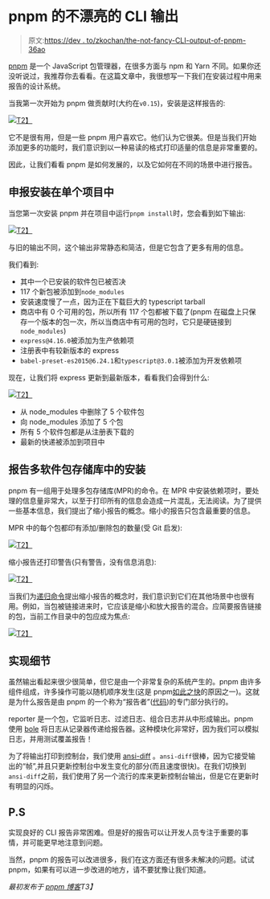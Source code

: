 # pnpm 的不漂亮的 CLI 输出

> 原文:[https://dev . to/zkochan/the-not-fancy-CLI-output-of-pnpm-36ao](https://dev.to/zkochan/the-not-fancy-cli-output-of-pnpm-36ao)

[pnpm](https://github.com/pnpm/pnpm) 是一个 JavaScript 包管理器，在很多方面与 npm 和 Yarn 不同。如果你还没听说过，我推荐你去看看。在这篇文章中，我很想写一下我们在安装过程中用来报告的设计系统。

当我第一次开始为 pnpm 做贡献时(大约在`v0.15`)，安装是这样报告的:

[![](../Images/9bf6d09db0c1c63eddf4f743ed3cf31b.png)T2】](https://res.cloudinary.com/practicaldev/image/fetch/s--0-WOVKg2--/c_limit%2Cf_auto%2Cfl_progressive%2Cq_66%2Cw_880/https://raw.githubusercontent.com/pnpm/pnpm/v0.15.0/docs/images/screencast.gif)

它不是很有用，但是一些 pnpm 用户喜欢它。他们认为它很美。但是当我们开始添加更多的功能时，我们意识到以一种易读的格式打印适量的信息是非常重要的。

因此，让我们看看 pnpm 是如何发展的，以及它如何在不同的场景中进行报告。

## 申报安装在单个项目中

当您第一次安装 pnpm 并在项目中运行`pnpm install`时，您会看到如下输出:

[![](../Images/9ac17ca1166f39c7a64008d7d1ca0a75.png)T2】](https://res.cloudinary.com/practicaldev/image/fetch/s--gLoK765H--/c_limit%2Cf_auto%2Cfl_progressive%2Cq_auto%2Cw_880/https://i.imgur.com/JccLTtM.png)

与旧的输出不同，这个输出非常静态和简洁，但是它包含了更多有用的信息。

我们看到:

*   其中一个已安装的软件包已被否决
*   117 个新包被添加到`node_modules`
*   安装速度慢了一点，因为正在下载巨大的 typescript tarball
*   商店中有 0 个可用的包，所以所有 117 个包都被下载了(pnpm 在磁盘上只保存一个版本的包一次，所以当商店中有可用的包时，它只是硬链接到`node_modules`)
*   `express@4.16.0`被添加为生产依赖项
*   注册表中有较新版本的 express
*   `babel-preset-es2015@6.24.1`和`typescript@3.0.1`被添加为开发依赖项

现在，让我们将 express 更新到最新版本，看看我们会得到什么:

[![](../Images/9874297346dd6b45a2b4a72f63cae5ac.png)T2】](https://res.cloudinary.com/practicaldev/image/fetch/s--t_CEjgIM--/c_limit%2Cf_auto%2Cfl_progressive%2Cq_auto%2Cw_880/https://i.imgur.com/VemTmr6.png)

*   从 node_modules 中删除了 5 个软件包
*   向 node_modules 添加了 5 个包
*   所有 5 个软件包都是从注册表下载的
*   最新的快递被添加到项目中

## 报告多软件包存储库中的安装

pnpm 有一组用于处理多包存储库(MPR)的命令。在 MPR 中安装依赖项时，要处理的信息量非常大，以至于打印所有的信息会造成一片混乱，无法阅读。为了提供一些基本信息，我们提出了缩小报告的概念。缩小的报告只包含最重要的信息。

MPR 中的每个包都印有添加/删除包的数量(受 Git 启发):

[![](../Images/c3635e7cf6abc7ed151487e8d1d45af4.png)T2】](https://res.cloudinary.com/practicaldev/image/fetch/s--dNnMO5Gf--/c_limit%2Cf_auto%2Cfl_progressive%2Cq_auto%2Cw_880/https://i.imgur.com/dsnTBJK.png)

缩小报告还打印警告(只有警告，没有信息消息):

[![](../Images/50afc27d6245bca4e3697ee66609073d.png)T2】](https://res.cloudinary.com/practicaldev/image/fetch/s--EYntcrt3--/c_limit%2Cf_auto%2Cfl_progressive%2Cq_auto%2Cw_880/https://i.imgur.com/D8gH7Kz.png)

当我们为[递归命令](https://pnpm.js.org/docs/en/pnpm-recursive.html)提出缩小报告的概念时，我们意识到它们在其他场景中也很有用。例如，当包被链接进来时，它应该是缩小和放大报告的混合。应简要报告链接的包，当前工作目录中的包应成为焦点:

[![](../Images/e896d7354e5e487230affac6ed06537f.png)T2】](https://res.cloudinary.com/practicaldev/image/fetch/s--VfomBKva--/c_limit%2Cf_auto%2Cfl_progressive%2Cq_auto%2Cw_880/https://i.imgur.com/aIFlBep.png)

## 实现细节

虽然输出看起来很少很简单，但它是由一个非常复杂的系统产生的。pnpm 由许多组件组成，许多操作可能以随机顺序发生(这是 pnpm[如此之快](https://github.com/pnpm/node-package-manager-benchmark#readme)的原因之一)。这就是为什么报告是由 pnpm 的一个称为“报告者”([代码](https://github.com/pnpm/pnpm/tree/master/packages/default-reporter))的专门部分执行的。

reporter 是一个包，它监听日志、过滤日志、组合日志并从中形成输出。pnpm 使用 [bole](https://github.com/rvagg/bole) 将日志从记录器传递给报告器。这种模块化非常好，因为我们可以模拟日志，并用测试覆盖报告！

为了将输出打印到控制台，我们使用 [ansi-diff](https://github.com/mafintosh/ansi-diff) 。`ansi-diff`很棒，因为它接受输出的“帧”,并且只更新控制台中发生变化的部分(而且速度很快)。在我们切换到`ansi-diff`之前，我们使用了另一个流行的库来更新控制台输出，但是它在更新时有明显的闪烁。

## P.S

实现良好的 CLI 报告非常困难。但是好的报告可以让开发人员专注于重要的事情，并可能更早地注意到问题。

当然，pnpm 的报告可以改进很多，我们在这方面还有很多未解决的问题。试试 pnpm，如果有可以进一步改进的地方，请不要犹豫让我们知道。

*最初发布于 [pnpm 博客](https://medium.com/pnpm/the-not-fancy-cli-output-of-pnpm-5bd4398716ce)T3】*